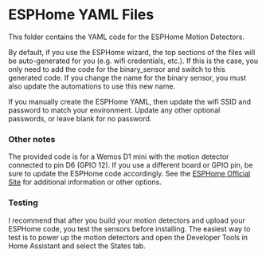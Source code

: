 # ESPHome YAML Files

This folder contains the YAML code for the ESPHome Motion Detectors.  

By default, if you use the ESPHome wizard, the top sections of the files will be auto-generated for you (e.g. wifi credentials, etc.).  If this is the case, you only need to add the code for the binary_sensor and switch to this generated code.  If you change the name for the binary sensor, you must also update the automations to use this new name.

If you manually create the ESPHome YAML, then update the wifi SSID and password to match your environment.  Update any other optional passwords, or leave blank for no password.

### Other notes
The provided code is for a Wemos D1 mini with the motion detector connected to pin D6 (GPIO 12).  If you use a different board or GPIO pin, be sure to update the ESPHome code accordingly.  See the [ESPHome Official Site](https://esphome.io/index.html) for additional information or other options.

### Testing
I recommend that after you build your motion detectors and upload your ESPHome code, you test the sensors before installing.  The easiest way to test is to power up the motion detectors and open the Developer Tools in Home Assistant and select the States tab.

